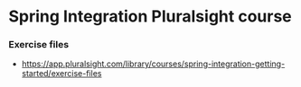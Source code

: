 # Spring Integration Pluralsight course

### Exercise files
- https://app.pluralsight.com/library/courses/spring-integration-getting-started/exercise-files

